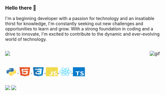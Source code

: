 ### Hello there 👋

I'm a beginning developer with a passion for technology and an insatiable thirst for knowledge, I'm constantly seeking out new challenges and opportunities to learn and grow. With a strong foundation in coding and a drive to innovate, I'm excited to contribute to the dynamic and ever-evolving world of technology.

## 

<img height="335em" align="right" alt="gif" src="https://c.tenor.com/y2JXkY1pXkwAAAAC/cat-computer.gif">
<div>
  <a href="https://github.com/TheCarvalho">
  <img height="180em" src="https://github-readme-stats.vercel.app/api?username=thecarvalho&show_icons=true&theme=dracula&include_all_commits=true&count_private=true"/>
</div>

  
</div><br/>

<div style="display: inline_block"><br>
  <img align="center" alt="Python" height="30" width="40" src="https://raw.githubusercontent.com/devicons/devicon/master/icons/python/python-original.svg">
  <img align="center" alt="HTML" height="30" width="40" src="https://raw.githubusercontent.com/devicons/devicon/master/icons/html5/html5-original.svg">
  <img align="center" alt="CSS" height="30" width="40" src="https://raw.githubusercontent.com/devicons/devicon/master/icons/css3/css3-original.svg">
  <img align="center" alt="JavaScript" height="30" width="40" src="https://raw.githubusercontent.com/devicons/devicon/master/icons/javascript/javascript-plain.svg">
  <img align="center" alt="React" height="30" width="40" src="https://raw.githubusercontent.com/devicons/devicon/master/icons/react/react-original.svg">
  <img align="center" alt="TypeScript" height="30" width="40" src="https://raw.githubusercontent.com/devicons/devicon/master/icons/typescript/typescript-plain.svg">
</div>
  
  ##
 
<div> 
  <a href = "mailto:dev.abdoncarvalho@gmail.com"><img src="https://img.shields.io/badge/Gmail-D14836?style=for-the-badge&logo=gmail&logoColor=white" target="_blank"></a>
  <a href="https://www.linkedin.com/in/abdoncarvalho/" target="_blank"><img src="https://img.shields.io/badge/-LinkedIn-%230077B5?style=for-the-badge&logo=linkedin&logoColor=white" target="_blank"></a>   
</div>
